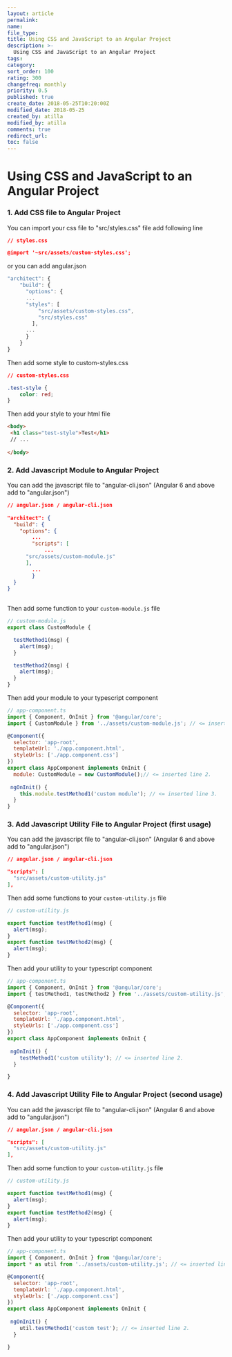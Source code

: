 ```yaml
---
layout: article
permalink:
name:
file_type:
title: Using CSS and JavaScript to an Angular Project
description: >-
  Using CSS and JavaScript to an Angular Project
tags:  
category:  
sort_order: 100
rating: 300
changefreq: monthly
priority: 0.5
published: true
create_date: 2018-05-25T10:20:00Z
modified_date: 2018-05-25
created_by: atilla
modified_by: atilla
comments: true
redirect_url:
toc: false
---
```


# Using CSS and JavaScript to an Angular Project

### 1. Add CSS file to Angular Project

You can import  your css file to "src/styles.css" file
add following line

```json
// styles.css

@import '~src/assets/custom-styles.css';

```

or you can add angular.json 

```js
"architect": {
    "build": {
      "options": {
      ...
      "styles": [
          "src/assets/custom-styles.css",
          "src/styles.css"
        ],
      ...
      }
    }
}
```

Then add some style to custom-styles.css

```css
// custom-styles.css

.test-style {
    color: red;
}
```

Then add your style to your html file

```html
<body>
 <h1 class="test-style">Test</h1>
 // ...
 
</body>
```


### 2. Add Javascript Module to Angular Project

You can add the javascript file to "angular-cli.json" (Angular 6 and above add to "angular.json")

```json
// angular.json / angular-cli.json
 
"architect": {
  "build": {
	"options": {
	    ...
		"scripts": [
			...
      "src/assets/custom-module.js"
      ],
		...
		}
  }
}
 
```

Then add  some function to your `custom-module.js` file

```js
// custom-module.js
export class CustomModule {

  testMethod1(msg) {
    alert(msg);
  }

  testMethod2(msg) {
    alert(msg);
  }  
}
```

Then add your module to your typescript component

```js
// app-component.ts
import { Component, OnInit } from '@angular/core';
import { CustomModule } from '../assets/custom-module.js'; // <= inserted line 1.

@Component({
  selector: 'app-root',
  templateUrl: './app.component.html',
  styleUrls: ['./app.component.css']
})
export class AppComponent implements OnInit {
  module: CustomModule = new CustomModule();// <= inserted line 2.
 
 ngOnInit() {    
    this.module.testMethod1('custom module'); // <= inserted line 3.
  }
}

```

### 3. Add Javascript Utility  File to Angular Project (first usage)

You can add the javascript file to "angular-cli.json" (Angular 6 and above add to "angular.json")

```json
// angular.json / angular-cli.json

"scripts": [
  "src/assets/custom-utility.js"  
],
```

Then add some functions to your `custom-utility.js` file

```js
// custom-utility.js

export function testMethod1(msg) {
  alert(msg);
}
export function testMethod2(msg) {
  alert(msg);
}

```
Then add your utility to your typescript component

```js
// app-component.ts
import { Component, OnInit } from '@angular/core';
import { testMethod1, testMethod2 } from '../assets/custom-utility.js'; // <= inserted line 1.

@Component({
  selector: 'app-root',
  templateUrl: './app.component.html',
  styleUrls: ['./app.component.css']
})
export class AppComponent implements OnInit {   
 
 ngOnInit() {    
    testMethod1('custom utility'); // <= inserted line 2.
  }

}
```


### 4. Add Javascript Utility  File to Angular Project (second usage)

You can add the javascript file to "angular-cli.json" (Angular 6 and above add to "angular.json")

```json
// angular.json / angular-cli.json

"scripts": [
  "src/assets/custom-utility.js"  
],
```

Then add some function to your `custom-utility.js` file

```js
// custom-utility.js

export function testMethod1(msg) {
  alert(msg);
}
export function testMethod2(msg) {
  alert(msg);
}

```
Then add your utility to your typescript component

```js
// app-component.ts
import { Component, OnInit } from '@angular/core';
import * as util from '../assets/custom-utility.js'; // <= inserted line 1.

@Component({
  selector: 'app-root',
  templateUrl: './app.component.html',
  styleUrls: ['./app.component.css']
})
export class AppComponent implements OnInit {   
 
 ngOnInit() {    
    util.testMethod1('custom test'); // <= inserted line 2.
  }

}
```
